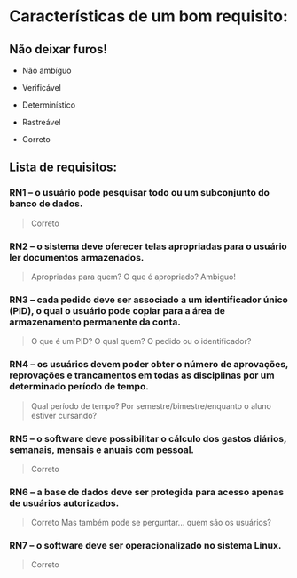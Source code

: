 # Características de um bom requisito​:

## Não deixar furos!

* Não ambíguo​

* Verificável​

* Determinístico​

* Rastreável​

* Correto​

## Lista de requisitos:​

### RN1 – o usuário pode pesquisar todo ou um subconjunto do banco de dados.​
> Correto

### RN2 – o sistema deve oferecer telas apropriadas para o usuário ler documentos armazenados.​
> Apropriadas para quem? O que é apropriado?
> Ambiguo!

### RN3 – cada pedido deve ser associado a um identificador único (PID), o qual o usuário pode copiar para a área de armazenamento permanente da conta.​
> O que é um PID?
> O qual quem? O pedido ou o identificador?

### RN4 – os usuários devem poder obter o número de aprovações, reprovações e trancamentos em todas as disciplinas por um determinado período de tempo.​
> Qual período de tempo? Por semestre/bimestre/enquanto o aluno estiver cursando?

### RN5 – o software deve possibilitar o cálculo dos gastos diários, semanais, mensais e anuais com pessoal.​
> Correto

### RN6 – a base de dados deve ser protegida para acesso apenas de usuários autorizados.​
> Correto
> Mas também pode se perguntar... quem são os usuários?

### RN7 – o software deve ser operacionalizado no sistema Linux.​
> Correto